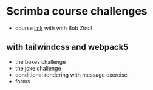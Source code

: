 # Scrimba course challenges

* course [link](https://scrimba.com/learn/learnreact) with with Bob Ziroll

## with tailwindcss and webpack5

* the boxes challenge
* the joke challenge
* conditional rendering with message exercise
* forms


